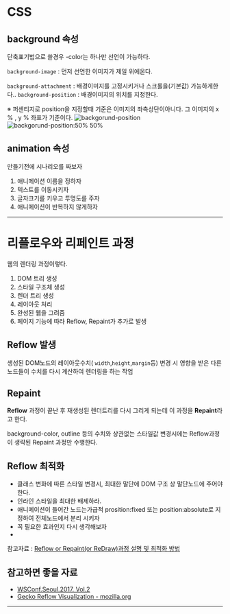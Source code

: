 # CSS

## background 속성
단축표기법으로 쓸경우 -color는 하나만 선언이 가능하다.

<code>background-image</code> : 먼저 선언한 이미지가 제일 위에온다.

<code>background-attachment</code> : 배경이미지를 고정시키거나 스크롤을(기본값) 가능하게한다..
<code>background-position</code> : 배경이미지의 위치를 지정한다. 

※ 퍼센티지로 position을 지정할때 기준은 이미지의 좌측상단이아니다. 그 이미지의 x % , y % 좌표가 기준이다.
![backgorund-position](https://cdn.css-tricks.com/wp-content/uploads/2015/03/bgpos.svg)
![backgorund-position:50% 50%]("/images/bg_position.png")



## animation 속성
만들기전에 시나리오를 짜보자

1. 애니메이션 이름을 정하자
2. 텍스트를 이동시키자
3. 글자크기를 키우고 투명도를 주자
4. 애니메이션이 반복하지 않게하자 

---
# 리플로우와 리페인트 과정
웹의 렌더링 과정이렇다.
1. DOM 트리 생성
2. 스타일 구조체 생성
3. 렌더 트리 생성
4. 레이아웃 처리
5. 완성된 웹을 그려줌
6. 페이지 기능에 따라 Reflow, Repaint가 추가로 발생 

## Reflow 발생
생성된 DOM노드의 레이아웃수치( <code>width</code>,<code>height</code>,<code>margin</code>등) 변경 시 영향을 받은 다른 노드들이 수치를 다시 계산하여 렌더링을 하는 작업

## Repaint 
**Reflow** 과정이 끝난 후 재생성된 렌더트리를 다시 그리게 되는데 이 과정을 **Repaint**라고 한다.  

background-color, outline 등의 수치와 상관없는 스타일값 변경시에는 Reflow과정이 생략된 Repaint 과정만 수행한다.

## Reflow 최적화
- 클래스 변화에 따른 스타일 변경시, 최대한 말단에 DOM 구조 상 말단노드에 주어야한다.
- 인라인 스타일을 최대한 배제하라.
- 애니메이션이 들어간 노드는가급적 prosition:fixed 또는 position:absolute로 지정하여 전체노드에서 분리 시키자
- 꼭 필요한 효과인지 다시 생각해보자
- 


참고자료 : [Reflow or Repaint(or ReDraw)과정 설명 및 최적화 방법](http://webclub.tistory.com/346)

## 참고하면 좋을 자료
- [WSConf.Seoul.2017. Vol.2](https://www.slideshare.net/wsconf/css-animation-wsconfseoul2017-vol2?qid=5e45b750-eb53-44ce-8a78-ecb12319b80e&v=&b=&from_search=2)
- [Gecko Reflow Visualization - mozilla.org](https://www.youtube.com/watch?v=ZTnIxIA5KGw)

---